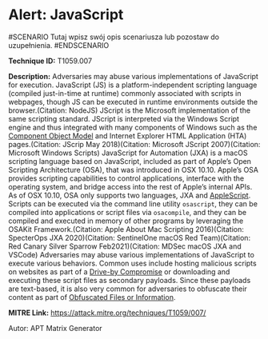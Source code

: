 # Alert: JavaScript

#SCENARIO
Tutaj wpisz swój opis scenariusza lub pozostaw do uzupełnienia.
#ENDSCENARIO

**Technique ID:** T1059.007

**Description:** Adversaries may abuse various implementations of JavaScript for execution. JavaScript (JS) is a platform-independent scripting language (compiled just-in-time at runtime) commonly associated with scripts in webpages, though JS can be executed in runtime environments outside the browser.(Citation: NodeJS)  JScript is the Microsoft implementation of the same scripting standard. JScript is interpreted via the Windows Script engine and thus integrated with many components of Windows such as the [Component Object Model](https://attack.mitre.org/techniques/T1559/001) and Internet Explorer HTML Application (HTA) pages.(Citation: JScrip May 2018)(Citation: Microsoft JScript 2007)(Citation: Microsoft Windows Scripts)  JavaScript for Automation (JXA) is a macOS scripting language based on JavaScript, included as part of Apple’s Open Scripting Architecture (OSA), that was introduced in OSX 10.10. Apple’s OSA provides scripting capabilities to control applications, interface with the operating system, and bridge access into the rest of Apple’s internal APIs. As of OSX 10.10, OSA only supports two languages, JXA and [AppleScript](https://attack.mitre.org/techniques/T1059/002). Scripts can be executed via the command line utility <code>osascript</code>, they can be compiled into applications or script files via <code>osacompile</code>, and they can be compiled and executed in memory of other programs by leveraging the OSAKit Framework.(Citation: Apple About Mac Scripting 2016)(Citation: SpecterOps JXA 2020)(Citation: SentinelOne macOS Red Team)(Citation: Red Canary Silver Sparrow Feb2021)(Citation: MDSec macOS JXA and VSCode)  Adversaries may abuse various implementations of JavaScript to execute various behaviors. Common uses include hosting malicious scripts on websites as part of a [Drive-by Compromise](https://attack.mitre.org/techniques/T1189) or downloading and executing these script files as secondary payloads. Since these payloads are text-based, it is also very common for adversaries to obfuscate their content as part of [Obfuscated Files or Information](https://attack.mitre.org/techniques/T1027).

**MITRE Link:** https://attack.mitre.org/techniques/T1059/007/

Autor: APT Matrix Generator

<!--
Tactics: 
Technique ID: T1059.007
Status: Pending
-->
